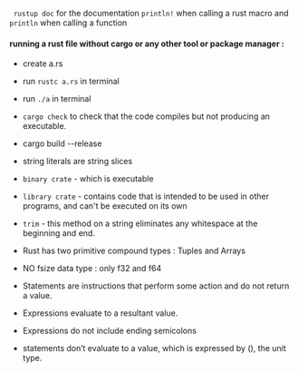 ` rustup doc` for the documentation
`println!` when calling a rust macro and `println` when calling a function

#### running a rust file without cargo or any other tool or package manager :
- create a.rs
- run `rustc a.rs` in terminal
- run `./a` in terminal

- `cargo check` to check that the code compiles but not producing an executable.

- cargo build --release 

- string literals are string slices
- `binary crate` - which is executable
- `library crate` - contains code that is intended to be used in other programs, and can't be executed on its own
- `trim` - this method on a string eliminates any whitespace at the beginning and end.
- Rust has two primitive compound types : Tuples and Arrays
- NO fsize data type : only f32 and f64
- Statements are instructions that perform some action and do not return a value.
- Expressions evaluate to a resultant value.
- Expressions do not include ending semicolons
- statements don’t evaluate to a value, which is expressed by (), the unit type.